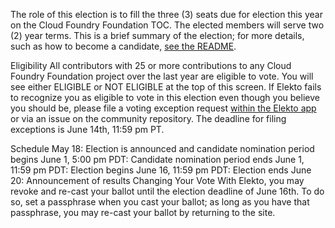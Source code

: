 The role of this election is to fill the three (3) seats due for election this year on the Cloud Foundry Foundation TOC. The elected members will serve two (2) year terms. This is a brief summary of the election; for more details, such as how to become a candidate, [see the README]([url](https://github.com/cloudfoundry/community/tree/main/elections/2022/TOC#readme)).

Eligibility
All contributors with 25 or more contributions to any Cloud Foundry Foundation project over the last year are eligible to vote. You will see either ELIGIBLE or NOT ELIGIBLE at the top of this screen. If Elekto fails to recognize you as eligible to vote in this election even though you believe you should be, please file a voting exception request [within the Elekto app]([url](https://elections.cloudfoundry.org/app/elections/2023---TOC)) or via an issue on the community repository. The deadline for filing exceptions is June 14th, 11:59 pm PT.

Schedule
May 18: Election is announced and candidate nomination period begins
June 1, 5:00 pm PDT: Candidate nomination period ends
June 1, 11:59 pm PDT: Election begins
June 16, 11:59 pm PDT: Election ends
June 20: Announcement of results
Changing Your Vote
With Elekto, you may revoke and re-cast your ballot until the election deadline of June 16th. To do so, set a passphrase when you cast your ballot; as long as you have that passphrase, you may re-cast your ballot by returning to the site.
